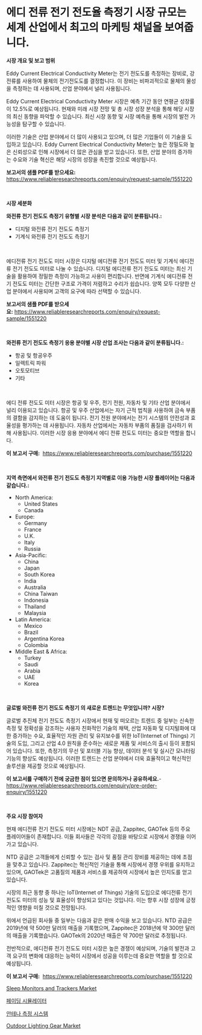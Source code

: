 <p><h1>에디 전류 전기 전도율 측정기 시장 규모는 세계 산업에서 최고의 마케팅 채널을 보여줍니다.</h1></p><p><strong>시장 개요 및 보고 범위</strong></p>
<p><p>Eddy Current Electrical Conductivity Meter는 전기 전도도를 측정하는 장비로, 강전류를 사용하여 물체의 전기전도도를 결정합니다. 이 장비는 비파괴적으로 물체의 물성을 측정하는 데 사용되며, 산업 분야에서 널리 사용됩니다.</p><p>Eddy Current Electrical Conductivity Meter 시장은 예측 기간 동안 연평균 성장률이 12.5%로 예상됩니다. 현재와 미래 시장 전망 및 총 시장 성장 분석을 통해 해당 시장의 최신 동향을 파악할 수 있습니다. 최신 시장 동향 및 시장 예측을 통해 시장의 발전 가능성을 탐구할 수 있습니다.</p><p>이러한 기술은 산업 분야에서 더 많이 사용되고 있으며, 더 많은 기업들이 이 기술을 도입하고 있습니다. Eddy Current Electrical Conductivity Meter는 높은 정밀도와 높은 신뢰성으로 인해 시장에서 더 많은 관심을 받고 있습니다. 또한, 산업 분야의 증가하는 수요와 기술 혁신은 해당 시장의 성장을 촉진할 것으로 예상됩니다.</p></p>
<p><strong>보고서의 샘플 PDF를 받으세요:</strong> <a href="https://www.reliableresearchreports.com/enquiry/request-sample/1551220">https://www.reliableresearchreports.com/enquiry/request-sample/1551220</a></p>
<p>&nbsp;</p>
<p><strong>시장 세분화</strong></p>
<p><strong>와전류 전기 전도도 측정기 유형별 시장 분석은 다음과 같이 분류됩니다.:</strong></p>
<p><ul><li>디지털 와전류 전기 전도도 측정기</li><li>기계식 와전류 전기 전도도 측정기</li></ul></p>
<p>&nbsp;</p>
<p><p>에디전류 전기 전도도 미터 시장은 디지털 에디전류 전기 전도도 미터 및 기계식 에디전류 전기 전도도 미터로 나눌 수 있습니다. 디지털 에디전류 전기 전도도 미터는 최신 기술을 활용하여 정밀한 측정이 가능하고 사용이 편리합니다. 반면에 기계식 에디전류 전기 전도도 미터는 간단한 구조로 가격이 저렴하고 수리가 쉽습니다. 양쪽 모두 다양한 산업 분야에서 사용되며 고객의 요구에 따라 선택할 수 있습니다.</p></p>
<p><strong>보고서의 샘플 PDF를 받으세요:</strong>&nbsp;<a href="https://www.reliableresearchreports.com/enquiry/request-sample/1551220">https://www.reliableresearchreports.com/enquiry/request-sample/1551220</a></p>
<p>&nbsp;</p>
<p><strong> 와전류 전기 전도도 측정기 응용 분야별 시장 산업 조사는 다음과 같이 분류됩니다.:</strong></p>
<p><ul><li>항공 및 항공우주</li><li>일렉트릭 파워</li><li>오토모티브</li><li>기타</li></ul></p>
<p>&nbsp;</p>
<p><p>에디 전류 전도도 미터 시장은 항공 및 우주, 전기 전원, 자동차 및 기타 산업 분야에서 널리 이용되고 있습니다. 항공 및 우주 산업에서는 자기 근적 법칙을 사용하여 금속 부품의 결함을 감지하는 데 도움이 됩니다. 전기 전원 분야에서는 전기 시스템의 안전성과 효율성을 평가하는 데 사용됩니다. 자동차 산업에서는 자동차 부품의 품질을 검사하기 위해 사용됩니다. 이러한 시장 응용 분야에서 에디 전류 전도도 미터는 중요한 역할을 합니다.</p></p>
<p><strong>이 보고서 구매:</strong>&nbsp; <a href="https://www.reliableresearchreports.com/purchase/1551220">https://www.reliableresearchreports.com/purchase/1551220</a></p>
<p>&nbsp;</p>
<p><strong>지역 측면에서 와전류 전기 전도도 측정기 지역별로 이용 가능한 시장 플레이어는 다음과 같습니다.:</strong></p>
<p><ul>
    <li>
        North America:
        <ul>
            <li>United States</li>
            <li>Canada</li>
        </ul>
    </li>
    <li>
        Europe:
        <ul>
            <li>Germany</li>
            <li>France</li>
            <li>U.K.</li>
            <li>Italy</li>
            <li>Russia</li>
        </ul>
    </li>
    <li>
        Asia-Pacific:
        <ul>
            <li>China</li>
            <li>Japan</li>
            <li>South Korea</li>
            <li>India</li>
            <li>Australia</li>
            <li>China Taiwan</li>
            <li>Indonesia</li>
            <li>Thailand</li>
            <li>Malaysia</li>
        </ul>
    </li>
    <li>
        Latin America:
        <ul>
            <li>Mexico</li>
            <li>Brazil</li>
            <li>Argentina Korea</li>
            <li>Colombia</li>
        </ul>
    </li>
    <li>
        Middle East & Africa:
        <ul>
            <li>Turkey</li>
            <li>Saudi</li>
            <li>Arabia</li>
            <li>UAE</li>
            <li>Korea</li>
        </ul>
    </li>
    </ul></p>
<p>&nbsp;</p>
<p><strong>글로벌 와전류 전기 전도도 측정기 의 새로운 트렌드는 무엇입니까? 시장?</strong></p>
<p><p>글로벌 추진체 전기 전도도 측정기 시장에서 현재 및 떠오르는 트렌드 중 일부는 신속한 측정 및 정확성을 강조하는 사용자 친화적인 기술의 채택, 산업 자동화 및 디지털화에 대한 증가하는 수요, 효율적인 자원 관리 및 유지보수를 위한 IoT(Internet of Things) 기술의 도입, 그리고 산업 4.0 원칙을 준수하는 새로운 제품 및 서비스의 출시 등이 포함되어 있습니다. 또한, 측정기의 무선 및 포터블 기능 향상, 데이터 분석 및 실시간 모니터링 기능의 향상도 예상됩니다. 이러한 트렌드는 산업 분야에서 더욱 효율적이고 혁신적인 솔루션을 제공할 것으로 예상됩니다.</p></p>
<p><strong>이 보고서를 구매하기 전에 궁금한 점이 있으면 문의하거나 공유하세요.</strong>- <a href="https://www.reliableresearchreports.com/enquiry/pre-order-enquiry/1551220">https://www.reliableresearchreports.com/enquiry/pre-order-enquiry/1551220</a></p>
<p>&nbsp;</p>
<p><strong>주요 시장 참여자</strong></p>
<p><p>현재 에디전류 전기 전도도 미터 시장에는 NDT 공급, Zappitec, GAOTek 등의 주요 플레이어들이 존재합니다. 이들 회사들은 각각의 강점을 바탕으로 시장에서 경쟁을 이어가고 있습니다.</p><p>NTD 공급은 고객들에게 신뢰할 수 있는 검사 및 품질 관리 장비를 제공하는 데에 초점을 맞추고 있습니다. Zappitec는 혁신적인 기술을 통해 시장에서 경쟁 우위를 유지하고 있으며, GAOTek은 고품질의 제품과 서비스를 제공하여 시장에서 높은 인지도를 얻고 있습니다.</p><p>시장의 최근 동향 중 하나는 IoT(Internet of Things) 기술의 도입으로 에디전류 전기 전도도 미터의 성능 및 효율성이 향상되고 있다는 것입니다. 이는 향후 시장 성장에 긍정적인 영향을 미칠 것으로 전망됩니다.</p><p>위에서 언급된 회사들 중 일부는 다음과 같은 판매 수익을 보고 있습니다. NTD 공급은 2019년에 약 500만 달러의 매출을 기록했으며, Zappitec은 2018년에 약 300만 달러의 매출을 기록했습니다. GAOTek의 2020년 매출은 약 700만 달러로 추정됩니다.</p><p>전반적으로, 에디전류 전기 전도도 미터 시장은 높은 경쟁이 예상되며, 기술의 발전과 고객 요구의 변화에 대응하는 능력이 시장에서 성공을 이루는데 중요한 역할을 할 것으로 예상됩니다.</p></p>
<p><strong>이 보고서 구매:</strong>&nbsp;&nbsp;<a href="https://www.reliableresearchreports.com/purchase/1551220">https://www.reliableresearchreports.com/purchase/1551220</a></p>
<p><p><a href="https://github.com/dx0328/Market-Research-Report-List-2/blob/main/sleep-monitors-and-trackers-market.md">Sleep Monitors and Trackers Market</a></p><p><a href="https://github.com/Penelolack456456/Market-Research-Report-List-1/blob/main/92289376697.md">페이딩 시뮬레이터</a></p><p><a href="https://github.com/vsr06p4p49/Market-Research-Report-List-1/blob/main/73229066696.md">안테나 측정 시스템</a></p><p><a href="https://github.com/Glendatilghmankmgz0rbhwpy/Market-Research-Report-List-1/blob/main/outdoor-lighting-gear-market.md">Outdoor Lighting Gear Market</a></p></p>
